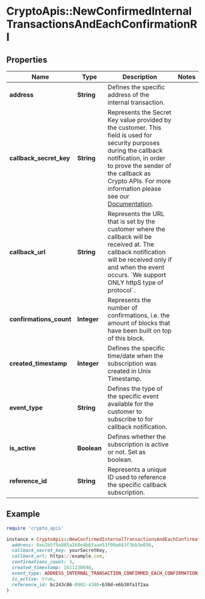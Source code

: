 # CryptoApis::NewConfirmedInternalTransactionsAndEachConfirmationRI

## Properties

| Name | Type | Description | Notes |
| ---- | ---- | ----------- | ----- |
| **address** | **String** | Defines the specific address of the internal transaction. |  |
| **callback_secret_key** | **String** | Represents the Secret Key value provided by the customer. This field is used for security purposes during the callback notification, in order to prove the sender of the callback as Crypto APIs. For more information please see our [Documentation](https://developers.cryptoapis.io/technical-documentation/general-information/callbacks#callback-security). |  |
| **callback_url** | **String** | Represents the URL that is set by the customer where the callback will be received at. The callback notification will be received only if and when the event occurs. &#x60;We support ONLY httpS type of protocol&#x60;. |  |
| **confirmations_count** | **Integer** | Represents the number of confirmations, i.e. the amount of blocks that have been built on top of this block. |  |
| **created_timestamp** | **Integer** | Defines the specific time/date when the subscription was created in Unix Timestamp. |  |
| **event_type** | **String** | Defines the type of the specific event available for the customer to subscribe to for callback notification. |  |
| **is_active** | **Boolean** | Defines whether the subscription is active or not. Set as boolean. |  |
| **reference_id** | **String** | Represents a unique ID used to reference the specific callback subscription. |  |

## Example

```ruby
require 'crypto_apis'

instance = CryptoApis::NewConfirmedInternalTransactionsAndEachConfirmationRI.new(
  address: 0xe2b5f5e885a268e4b6faae53f99a663f3bb3e036,
  callback_secret_key: yourSecretKey,
  callback_url: https://example.com,
  confirmations_count: 3,
  created_timestamp: 1611238648,
  event_type: ADDRESS_INTERNAL_TRANSACTION_CONFIRMED_EACH_CONFIRMATION,
  is_active: true,
  reference_id: bc243c86-0902-4386-b30d-e6b30fa1f2aa
)
```

